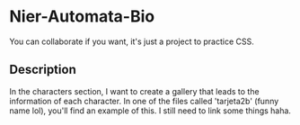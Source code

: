 # Nier-Automata-Bio
You can collaborate if you want, it's just a project to practice CSS.

## Description
 In the characters section, I want to create a gallery that leads to the information of each character. In one of the files called 'tarjeta2b' (funny name lol), you'll find an example of this. I still need to link some things haha.
